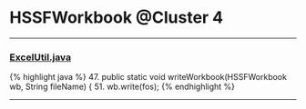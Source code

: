 # HSSFWorkbook @Cluster 4

***

### [ExcelUtil.java](https://searchcode.com/codesearch/view/73315299/)
{% highlight java %}
47. public static void writeWorkbook(HSSFWorkbook wb, String fileName) {
51.     wb.write(fos);
{% endhighlight %}

***


